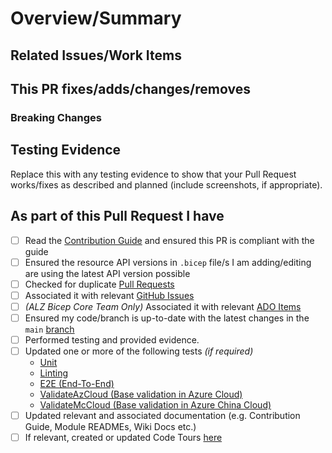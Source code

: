 <!-- Thank you for submitting a Pull Request. Please fill out the template below.-->
# Overview/Summary

<!--
Replace this with a brief description of what this Pull Request fixes, changes, etc.
-->

## Related Issues/Work Items

<!--
- To associate a GitHub Issue, use a [key word](https://docs.github.com/en/issues/tracking-your-work-with-issues/linking-a-pull-request-to-an-issue#linking-a-pull-request-to-an-issue-using-a-keyword) preceded with the GitHub issue number.
- To associate an ADO Work Item (internal Microsoft team member), use the key word `AB#` succeeded with the [ADO Work Item ID](https://docs.github.com/en/issues/tracking-your-work-with-issues/linking-a-pull-request-to-an-issue#linking-a-pull-request-to-an-issue-using-a-keyword).
-->

## This PR fixes/adds/changes/removes

<!--
1. *Replace me*
2. *Replace me*
3. *Replace me*
-->

### Breaking Changes

<!--
1. *Replace me*
2. *Replace me*
-->

## Testing Evidence

Replace this with any testing evidence to show that your Pull Request works/fixes as described and planned (include screenshots, if appropriate).

## As part of this Pull Request I have

- [ ] Read the [Contribution Guide](https://github.com/Azure/ALZ-Bicep/wiki/Contributing) and ensured this PR is compliant with the guide
- [ ] Ensured the resource API versions in `.bicep` file/s I am adding/editing are using the latest API version possible
- [ ] Checked for duplicate [Pull Requests](https://github.com/Azure/ALZ-Bicep/pulls)
- [ ] Associated it with relevant [GitHub Issues](https://github.com/Azure/ALZ-Bicep/issues)
- [ ] *(ALZ Bicep Core Team Only)* Associated it with relevant [ADO Items](https://aka.ms/alz/bicep/backlog)
- [ ] Ensured my code/branch is up-to-date with the latest changes in the `main` [branch](https://github.com/Azure/ALZ-Bicep/tree/main)
- [ ] Performed testing and provided evidence.
- [ ] Updated one or more of the following tests *(if required)*
  - [Unit](https://github.com/Azure/ALZ-Bicep/blob/main/.github/workflows/bicep-build-to-validate.yml)
  - [Linting](https://github.com/Azure/ALZ-Bicep/tree/main/.github/workflows)
  - [E2E (End-To-End)](https://github.com/Azure/ALZ-Bicep/blob/main/tests/pipelines/bicep-build-to-validate.yml)
  - [ValidateAzCloud (Base validation in Azure Cloud)](https://github.com/Azure/ALZ-Bicep/blob/main/tests/pipelines/base-unit-validate.yml)
  - [ValidateMcCloud (Base validation in Azure China Cloud)](https://github.com/Azure/ALZ-Bicep/blob/main/tests/pipelines/mc-base-unit-validate.yml)
- [ ] Updated relevant and associated documentation (e.g. Contribution Guide, Module READMEs, Wiki Docs etc.)
- [ ] If relevant, created or updated Code Tours [here](https://github.com/Azure/ALZ-Bicep/blob/main/.vscode/tours)
